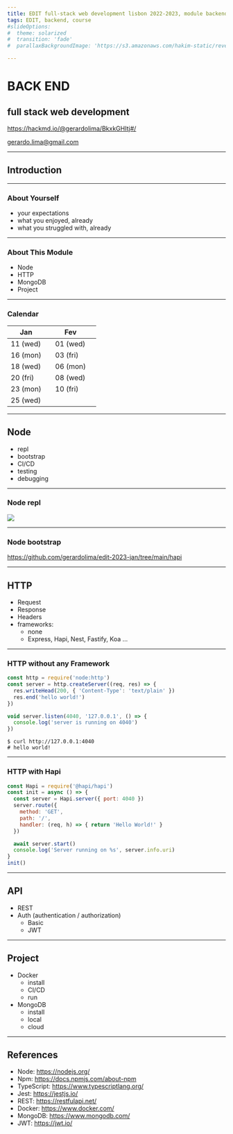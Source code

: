 ```yaml
---
title: EDIT full-stack web development lisbon 2022-2023, module backend
tags: EDIT, backend, course
#slideOptions:
#  theme: solarized
#  transition: 'fade'
#  parallaxBackgroundImage: 'https://s3.amazonaws.com/hakim-static/reveal-js/reveal-parallax-1.jpg'

---
```


# BACK END
## full stack web development
https://hackmd.io/@gerardolima/BkxkGHItj#/  

gerardo.lima@gmail.com
<!--
slack channel: https://app.slack.com/client/T03UFMB6P7G/C03U7PDB215
page: https://weareedit.io/formacao/curso-full-stack-web-development-lisboa-2/
-->

---

## Introduction

----

### About Yourself

- your expectations
- what you enjoyed, already
- what you struggled with, already

----

### About This Module

- Node
- HTTP
- MongoDB
- Project

----

### Calendar
| Jan      |     | Fev      |     |
| -------- | --- | -------- | --- |
| 11 (wed) |     | 01 (wed) |     |
| 16 (mon) |     | 03 (fri) |     |
| 18 (wed) |     | 06 (mon) |     |
| 20 (fri) |     | 08 (wed) |     |
| 23 (mon) |     | 10 (fri) |     |
| 25 (wed) |     |          |     |


---

## Node
- repl
- bootstrap
- CI/CD
- testing
- debugging

----

### Node repl

![](https://i.imgur.com/gfJeDGY.png)

----

### Node bootstrap

https://github.com/gerardolima/edit-2023-jan/tree/main/hapi

---

## HTTP
- Request
- Response
- Headers
- frameworks:
    - none
    - Express, Hapi, Nest, Fastify, Koa ...


----

### HTTP without any Framework

```javascript
const http = require('node:http')
const server = http.createServer((req, res) => {
  res.writeHead(200, { 'Content-Type': 'text/plain' })
  res.end('hello world!')
})

void server.listen(4040, '127.0.0.1', () => {
  console.log('server is running on 4040')
})
```

```shell
$ curl http://127.0.0.1:4040
# hello world!
```

----

### HTTP with Hapi

```javascript
const Hapi = require('@hapi/hapi')
const init = async () => {
  const server = Hapi.server({ port: 4040 })
  server.route({
    method: 'GET',
    path: '/',
    handler: (req, h) => { return 'Hello World!' }
  })

  await server.start()
  console.log('Server running on %s', server.info.uri)
}
init()
```

---

## API
- REST
- Auth (authentication / authorization)
    - Basic
    - JWT

---

## Project
- Docker
    - install
    - CI/CD
    - run
-  MongoDB
    - install
    - local
    - cloud

---

## References
- Node: https://nodejs.org/
- Npm: https://docs.npmjs.com/about-npm
- TypeScript: https://www.typescriptlang.org/
- Jest: https://jestjs.io/
- REST: https://restfulapi.net/
- Docker: https://www.docker.com/
- MongoDB: https://www.mongodb.com/
- JWT: https://jwt.io/